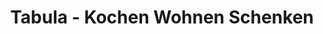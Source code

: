 ---
title: "Tabula - Kochen Wohnen Schenken"
url: /mainz/tabula-kochen-wohnen-schenken/
shop: Haushaltsartikel
---
